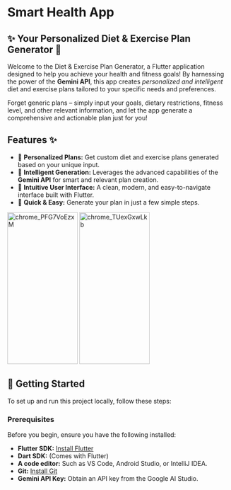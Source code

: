# Smart Health App
## ✨ Your Personalized Diet & Exercise Plan Generator 💪

Welcome to the Diet & Exercise Plan Generator, a Flutter application designed to help you achieve your health and fitness goals! By harnessing the power of the **Gemini API**, this app creates *personalized and intelligent* diet and exercise plans tailored to your specific needs and preferences.

Forget generic plans – simply input your goals, dietary restrictions, fitness level, and other relevant information, and let the app generate a comprehensive and actionable plan just for you!

## Features ✨

- 🎯 **Personalized Plans:** Get custom diet and exercise plans generated based on your unique input.
- 🧠 **Intelligent Generation:** Leverages the advanced capabilities of the **Gemini API** for smart and relevant plan creation.
- 📱 **Intuitive User Interface:** A clean, modern, and easy-to-navigate interface built with Flutter.
- 🚀 **Quick & Easy:** Generate your plan in just a few simple steps.
  
<img width="159" height="343" alt="chrome_PFG7VoEzxM" src="https://github.com/user-attachments/assets/2a61bbce-91eb-4cc2-95d7-1ce2a018d049" />

<img width="159" height="343" alt="chrome_TUexGxwLkb" src="https://github.com/user-attachments/assets/57eb08f3-d786-4461-8a46-f053ff29f48a" />


## 🚀 Getting Started

To set up and run this project locally, follow these steps:

### Prerequisites

Before you begin, ensure you have the following installed:

- **Flutter SDK:** [Install Flutter](https://flutter.dev/docs/get-started/install)
- **Dart SDK:** (Comes with Flutter)
- **A code editor:** Such as VS Code, Android Studio, or IntelliJ IDEA.
- **Git:** [Install Git](https://git-scm.com/book/en/v2/Getting-Started-Installing-Git)
- **Gemini API Key:** Obtain an API key from the Google AI Studio.
